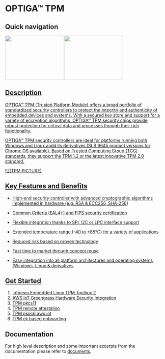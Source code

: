# OPTIGA&trade; TPM

## Quick navigation

<a href="https://www.infineon.com/cms/en/product/security-smart-card-solutions/optiga-embedded-security-solutions/optiga-tpm"><img src="https://github.com/Infineon/Assets/blob/master/Pictures/optiga_trust_x_gitrepo_tile_1.jpg" width="192" height="144"></a><a href="https://www.infineon.com/cms/en/product/security-smart-card-solutions/optiga-embedded-security-solutions/optiga-tpm/#!documents"><img src="https://github.com/Infineon/Assets/blob/master/Pictures/optiga_trust_x_gitrepo_tile_4.jpg" width="192" height="144">

## Description

OPTIGA™ TPM (Trusted Platform Module) offers a broad portfolio of standardized security controllers to protect the integrity and authenticity of embedded devices and systems. With a secured key store and support for a variety of encryption algorithms, OPTIGA™ TPM security chips provide robust protection for critical data and processes through their rich functionality.

OPTIGA™ TPM security controllers are ideal for platforms running both Windows and Linux andd its derivatives (SLB 9645 product versions for Chrome OS available). Based on Trusted Computing Group (TCG) standards, they support the TPM 1.2 or the latest innovative TPM 2.0 standard.

![](TPM PICTURE)

## Key Features and Benefits

* High-end security controller with advanced cryptographic algorithms implemented in hardware (e.g. RSA & ECC256, SHA-256)
* Common Criteria (EAL4+) and FIPS security certification
* Flexible integration thanks to SPI, I2C or LPC interface support
* Extended temperature range (-40 to +85°C) for a variety of applications
 
* Reduced risk based on proven technology
* Fast time to market through concept reuse
* Easy integration into all platform architectures and operating systems (Windows, Linux & derivatives

## Get Started

1. [Infineon Embedded Linux TPM Toolbox 2](https://github.com/Infineon/eltt2)
2. [AWS IoT Greengrass Hardware Security Integration](https://github.com/Infineon/amazon-greengrass-hsi-optiga-tpm)
3. [TPM pkcs11](https://github.com/Infineon/pkcs11-optiga-tpm)
6. [TPM remote attestation](https://github.com/Infineon/remote-attestation-optiga-tpm)
7. [TPM psoc6 aws iot](https://github.com/Infineon/mtb-example-psoc6-aws-iot-optiga-tpm)
8. [TPM ek based onboarding](https://github.com/Infineon/ek-based-onboarding-optiga-tpm)

## Documentation

For high level description and some important excerpts from the documentation please refer to [documents](https://www.infineon.com/cms/en/product/security-smart-card-solutions/optiga-embedded-security-solutions/optiga-tpm/?redirId=39899#!documents).
